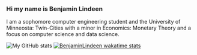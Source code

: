 ### Hi my name is Benjamin Lindeen

I am a sophomore computer engineering student and the University of Minneosta: Twin-Cities with a minor in Economics: Monetary Theory and a focus on computer science and data science. 

![My GitHub stats](https://github-readme-stats.vercel.app/api?username=BenjaminLindeen&show_icons=true&theme=radical)
[![BenjaminLindeen wakatime stats](https://github-readme-stats.vercel.app/api/wakatime?username=BenjaminLindeen&show_icons=true&theme=radical)](https://github.com/anuraghazra/github-readme-stats)

<!--
**BenjaminLindeen/BenjaminLindeen** is a ✨ _special_ ✨ repository because its `README.md` (this file) appears on your GitHub profile.

Here are some ideas to get you started:

- 🔭 I’m currently working on ...
- 🌱 I’m currently learning ...
- 👯 I’m looking to collaborate on ...
- 🤔 I’m looking for help with ...
- 💬 Ask me about ...
- 📫 How to reach me: ...
- 😄 Pronouns: ...
- ⚡ Fun fact: ...
-->
